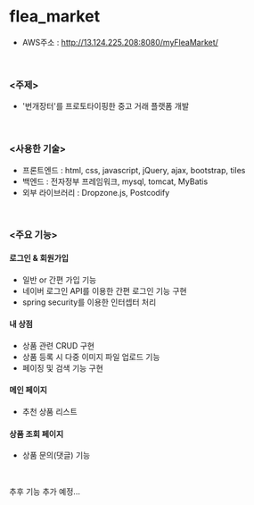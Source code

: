 # flea_market

- AWS주소 : <a href="http://13.124.225.208:8080/myFleaMarket/">http://13.124.225.208:8080/myFleaMarket/</a>


<br />


### <주제>

- '번개장터'를 프로토타이핑한 중고 거래 플랫폼 개발



<br />



### <사용한 기술>

- 프론트엔드 : html, css, javascript, jQuery, ajax, bootstrap, tiles
- 백엔드 : 전자정부 프레임워크, mysql, tomcat, MyBatis
- 외부 라이브러리 : Dropzone.js, Postcodify



<br />



### <주요 기능>

#### 로그인 & 회원가입

- 일반 or 간편 가입 기능
- 네이버 로그인 API를 이용한 간편 로그인 기능 구현
- spring security를 이용한 인터셉터 처리					



#### 내 상점

- 상품 관련 CRUD 구현
- 상품 등록 시 다중 이미지 파일 업로드 기능	
- 페이징 및 검색 기능 구현



#### 메인 페이지

- 추천 상품 리스트


#### 상품 조회 페이지

- 상품 문의(댓글) 기능

<br />


추후 기능 추가 예정...
